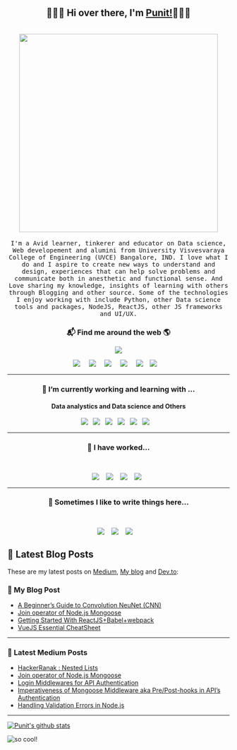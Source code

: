 <h2 align='center'> 🙋🏻‍♂️ Hi over there, I'm <a href="https://pkharsoor.me">Punit!</a>🧑🏻‍💻</h2>

<p align="center">
  <br><img src="https://github.com/punitkmryh/punitkmryh/blob/master/Developer.gif" width="450px"><br><br>
  <samp> I'm a Avid learner, tinkerer and educator on Data science, Web developement and alumini from University Visvesvaraya College of Engineering (UVCE) Bangalore, IND. I love what I do and I aspire to create new ways to understand and design, experiences that can help solve problems and communicate both in anesthetic and functional sense. And Love sharing my knowledge, insights of learning with others through Blogging and other source. Some of the technologies I enjoy working with include Python, other Data science tools and packages, NodeJS, ReactJS, other JS frameworks and UI/UX.
  </samp>
  <br>
  
</p>



<h3  align='center'>📬 Find me around the web 🌎 </h3>

<p align='center'>
  <a href="#"><img src="https://visitor-badge.glitch.me/badge?page_id=punitkmryh.punitkmryh"></a>
</p>


<p align='center'>
  <a href="https://pkharsoor.me"><img src="https://img.shields.io/badge/Portfolio-%231DA1F2.svg?&style=for-the-badge&logo=Portfolio&logoColor=white" /></a>&nbsp;&nbsp;&nbsp;&nbsp;
  <a href="https://medium.com/@punitkmr"><img src="https://img.shields.io/badge/medium-%231DA1F2.svg?&style=for-the-badge&logo=medium&logoColor=white" /></a>&nbsp;&nbsp;&nbsp;&nbsp;
<a href="https://www.hackerrank.com/pkmryh_kata"><img src="https://img.shields.io/badge/HackerRank%20-%23339903.svg?&style=for-the-badge&logo=HackerRank&logoColor=white"/></a>&nbsp;&nbsp;&nbsp;&nbsp;
<a href="https://www.linkedin.com/in/punityh/"><img src="https://img.shields.io/badge/linkedin-%230077B5.svg?&style=for-the-badge&logo=linkedin&logoColor=white" /></a>&nbsp;&nbsp;&nbsp;&nbsp;
<a href="https://www.freecodecamp.org/pkmr"><img src="https://img.shields.io/badge/freecodecamp-%2312100E.svg?&style=for-the-badge&logo=freecodecamp&logoColor=white" /></a>&nbsp;&nbsp;&nbsp;
<a href="mailto:punitkmryh95@gmail.com?subject=Olá%20Punit"><img src="https://img.shields.io/badge/gmail-%23D14836.svg?&style=for-the-badge&logo=gmail&logoColor=white" /></a>&nbsp;&nbsp;&nbsp;&nbsp;
</p>


<hr>
<h3 align='center'> 🔭  I’m currently working and learning with ...</h4>


<h4 align='center'> Data analystics and Data science and Others</h5>
<p align='center'>
  <img src="https://img.shields.io/badge/datascience%20-%23e34f26.svg?&style=for-the-badge&logo=Datascience&logoColor=white" />&nbsp;&nbsp;
  <img src="https://img.shields.io/badge/PowerBI%20-%23e34f26.svg?&style=for-the-badge&logo=PowerBI&logoColor=white" />&nbsp;&nbsp;
  <img src="https://img.shields.io/badge/Tableau%20-%23e34f26.svg?&style=for-the-badge&logo=Tableau&logoColor=white" />&nbsp;&nbsp;
  <img src="https://img.shields.io/badge/python3%20-%23e34f26.svg?&style=for-the-badge&logo=python&logoColor=white" />&nbsp;&nbsp;
  <img src="https://img.shields.io/badge/MachineLearning%20-%23e34f26.svg?&style=for-the-badge&logo=MachineLearning&logoColor=white" />&nbsp;&nbsp;
  <img  src="https://img.shields.io/badge/MongoDB%20-%231572B6.svg?&style=for-the-badge&logo=mongodb&logoColor=green" /> &nbsp;&nbsp;&nbsp;
  
<hr>

<h3 align='center'> 🌱  I have worked...</h4>
<br>
<p align='center'>
  <img  src="https://img.shields.io/badge/Vue%20-%23339903.svg?&style=for-the-badge&logo=Vue.js&logoColor=white" />&nbsp;&nbsp;&nbsp;
  <img  src="https://img.shields.io/badge/Node%20-%23339933.svg?&style=for-the-badge&logo=node.js&logoColor=white" />&nbsp;&nbsp;&nbsp;
  <img  src="https://img.shields.io/badge/Jest%20-%23c21325.svg?&style=for-the-badge&logo=jest&logoColor=white" />&nbsp;&nbsp;&nbsp;
  <img src="https://camo.githubusercontent.com/4728035c35302af7a472eba8858f41efb4e2d02b/68747470733a2f2f696d672e736869656c64732e696f2f62616467652f7461696c77696e642d6373732532302d2532333135373242362e7376673f267374796c653d666f722d7468652d6261646765266c6f676f3d7461696c77696e642d637373266c6f676f436f6c6f723d7768697465" />&nbsp;&nbsp;
</p>
</p>

<hr>
<h3 align='center'  >💬  Sometimes I like to write things here...</h4>
<br>
<p align='center' align='right'>
  <a href="https://medium.com/@punitkmr"><img src="https://img.shields.io/badge/Medium%20-%231572B6.svg?&style=for-the-badge&logo=medium&logoColor=white" /></a>&nbsp;&nbsp;&nbsp;
  <a href="https://dev.to/punitkmryh_93"><img src="https://img.shields.io/badge/DEV.io-%2312100E.svg?&style=for-the-badge&logo=dev&logoColor=white" /></a>&nbsp;&nbsp;&nbsp;
  <a href="https://punitharsoor.hashnode.dev/"><img src="https://img.shields.io/badge/hashnode-%23D14836.svg?&style=for-the-badge&logo=hashnode&logoColor=white" /></a>&nbsp;&nbsp;&nbsp;&nbsp;
</p>


## 📝 Latest Blog Posts
These are my latest posts on [Medium](https://medium.com/@punitkmr), [My blog](https://punitharsoor.hashnode.dev) and [Dev.to](https://dev.to/punitkmryh_93):
### 📔 My Blog Post
<!-- MY-BLOG:START -->
- [A Beginner’s Guide to Convolution NeuNet (CNN)](https://punitharsoor.hashnode.dev/a-beginners-guide-to-convolution-neunet-cnn-ckea7q6cn00j9wks1bacog0ci)
- [Join operator of Node.js Mongoose](https://punitharsoor.hashnode.dev/join-operator-of-nodejs-mongoose-cke6r6xjz00nhxms1frgj6jav)
- [Getting Started With ReactJS+Babel+webpack](https://punitharsoor.hashnode.dev/getting-started-with-reactjsbabelwebpack-cke1i678a00r1vls1eury1hmy)
- [VueJS Essential CheatSheet](https://punitharsoor.hashnode.dev/vuejs-essential-cheatsheet-ckdhkuye90099yvs1eeyn6wik)
<!-- MY-BLOG:END -->

<hr>

### 📓 Latest Medium Posts
<!-- MEDIUM:START -->
- [HackerRanak : Nested Lists](https://medium.com/@punitkmr/hackerranak-nested-lists-3160f9a943df?source=rss-59bf5649cfb3------2)
- [Join operator of Node.js Mongoose](https://medium.com/gist-for-js/implementing-node-js-mongooses-model-populate-method-45233806724f?source=rss-59bf5649cfb3------2)
- [Login Middlewares for API Authentication](https://medium.com/weekly-webtips/login-middlewares-for-api-authentication-5bc3032a2f9e?source=rss-59bf5649cfb3------2)
- [Imperativeness of Mongoose Middleware aka Pre/Post-hooks in API’s Authentication](https://medium.com/swlh/need-of-mongoose-middleware-in-authentication-3ddc70a993f?source=rss-59bf5649cfb3------2)
- [Handling Validation Errors in Node.js](https://medium.com/weekly-webtips/handling-validation-errors-in-node-js-67df90082bdc?source=rss-59bf5649cfb3------2)
<!-- MEDIUM:END -->

<hr>


[![Punit's github stats](https://github-readme-stats.vercel.app/api?username=punitkmryh)](https://github.com/punitkmryh)



<!--<img src="https://github.com/punitkmryh/punitkmryh/blob/master/wave.svg" /> -->

![ so cool!](https://github.com/punitkmryh/punitkmryh/blob/master/wave.svg )





<!--
**punitkmryh/punitkmryh** is a ✨ _special_ ✨ repository because its `README.md` (this file) appears on your GitHub profile.

Here are some ideas to get you started:

- 🔭 I’m currently working on ...
- 🌱 I’m currently learning ...
- 👯 I’m looking to collaborate on ...
- 🤔 I’m looking for help with ...
- 💬 Ask me about ...
- 📫 How to reach me: ...
- 😄 Pronouns: ...
- ⚡ Fun fact: ...
-->
